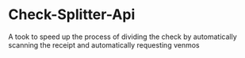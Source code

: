 # Check-Splitter-Api
A took to speed up the process of dividing the check by automatically scanning the receipt and automatically requesting venmos
